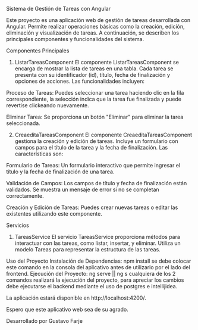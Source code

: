 Sistema de Gestión de Tareas con Angular

Este proyecto es una aplicación web de gestión de tareas desarrollada con Angular. Permite realizar operaciones básicas como la creación, edición, eliminación y visualización de tareas. A continuación, se describen los principales componentes y funcionalidades del sistema.

Componentes Principales
1. ListarTareasComponent
El componente ListarTareasComponent se encarga de mostrar la lista de tareas en una tabla. Cada tarea se presenta con su identificador (id), título, fecha de finalización y opciones de acciones. Las funcionalidades incluyen:

Proceso de Tareas: Puedes seleccionar una tarea haciendo clic en la fila correspondiente, la selección indica que la tarea fue finalizada y puede revertise clickeando nuevamente.

Eliminar Tarea: Se proporciona un botón "Eliminar" para eliminar la tarea seleccionada.

2. CreaeditaTareasComponent
El componente CreaeditaTareasComponent gestiona la creación y edición de tareas. Incluye un formulario con campos para el título de la tarea y la fecha de finalización. Las características son:

Formulario de Tareas: Un formulario interactivo que permite ingresar el título y la fecha de finalización de una tarea.

Validación de Campos: Los campos de título y fecha de finalización están validados. Se muestra un mensaje de error si no se completan correctamente.

Creación y Edición de Tareas: Puedes crear nuevas tareas o editar las existentes utilizando este componente.

Servicios
1. TareasService
El servicio TareasService proporciona métodos para interactuar con las tareas, como listar, insertar,  y eliminar. Utiliza un modelo Tareas para representar la estructura de las tareas.

Uso del Proyecto
Instalación de Dependencias:
npm install
se debe colocar este comando en la consola del aplicativo antes de utilizarlo por el lado del frontend.
Ejecución del Proyecto:
ng serve    || ng s
cualquiera de los 2 comandos realizará la ejecución del proyecto, para apreciar los cambios debe ejecutarse el backend mediante el uso de postgres e intellijidea.

La aplicación estará disponible en http://localhost:4200/.

Espero que este aplicativo web sea de su agrado.

Desarrollado por Gustavo Farje
